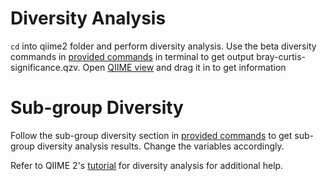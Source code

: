# Diversity Analysis

```cd``` into qiime2 folder and perform diversity analysis. Use the beta diversity commands in [provided commands](qiime2/Commands.md) in terminal to get output bray-curtis-significance.qzv. Open [QIIME view](view.qiime2.org) and drag it in to get information

# Sub-group Diversity

Follow the sub-group diversity section in [provided commands](qiime2/Commands.md) to get sub-group diversity analysis results. Change the variables accordingly. 

Refer to QIIME 2's [tutorial](https://docs.qiime2.org/2022.2/tutorials/moving-pictures/#alpha-and-beta-diversity-analysis) for diversity analysis for additional help. 